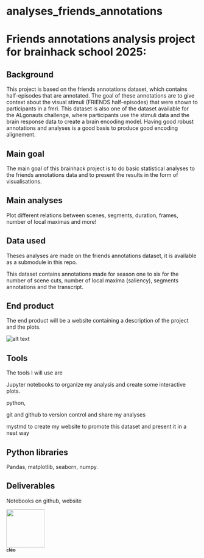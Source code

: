 # analyses_friends_annotations
# Friends annotations analysis project for brainhack school 2025:

## Background
This project is based on the friends annotations dataset, which contains half-episodes that are annotated.
The goal of these annotations are to give context about the visual stimuli (FRIENDS half-episodes) that were shown
to participants in a fmri. This dataset is also one of the dataset available for the ALgonauts challenge, where participants use the stimuli data and the brain response data to create
a brain encoding model. Having good robust annotations and analyses is a good basis to produce good encoding alignement.   

## Main goal
The main goal of this brainhack project is to do basic statistical analyses to the friends annotations data and to present
the results in the form of visualisations. 

## Main analyses 
Plot different relations between scenes, segments, duration, frames, number of local maximas and more!

## Data used
Theses analyses are made on the friends annotations dataset, it is available as a submodule in this repo.

This dataset contains annotations made for season one to six for the number of scene cuts, number of local maxima (saliency), segments
annotations and the transcript.
## End product
The end product will be a website containing a description of the project and the plots.

![alt text](https://i.pinimg.com/736x/fb/d5/3a/fbd53a0dc2a88bcad9d25986cb42964c.jpg)

## Tools
The tools I will use are 

   Jupyter notebooks to organize my analysis and create some interactive plots.
   
   python,

   git and github to version control and share my analyses
   
   mystmd to create my website to promote this dataset and present it in a neat way

## Python libraries
Pandas, matplotlib, seaborn, numpy.

## Deliverables
Notebooks on github, website


<a href="https://github.com/cleode5a7">
   <img src="https://avatars.githubusercontent.com/u/210581839?v=4?s=100" width="100px;" alt=""/>
   <br /><sub><b>cléo</b></sub>
</a>
